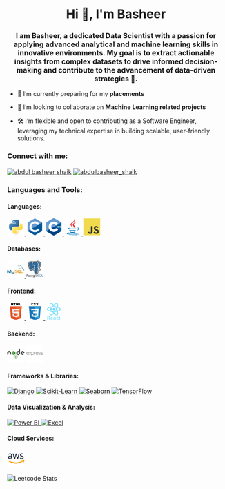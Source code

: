  <h1 align="center">Hi 👋, I'm Basheer</h1>
<h3 align="center">I am Basheer, a dedicated Data Scientist with a passion for applying advanced analytical and machine learning skills in innovative environments. My goal is to extract actionable insights from complex datasets to drive informed decision-making and contribute to the advancement of data-driven strategies 🚀.</h3>

- 🔭 I’m currently preparing for my **placements**

- 👯 I’m looking to collaborate on **Machine Learning  related projects**

- 🛠️ I’m flexible and open to contributing as a Software Engineer, leveraging my technical expertise in building scalable, user-friendly solutions.

<h3 align="left">Connect with me:</h3>
<p align="left">
  <a href="https://www.linkedin.com/in/abdul-basheer-shaik-%E3%82%A2%E3%83%96%E3%83%89%E3%82%A5%E3%83%AB-%E3%83%90%E3%82%B7%E3%83%BC%E3%83%AB-984377247/" target="blank"><img align="center" src="https://raw.githubusercontent.com/rahuldkjain/github-profile-readme-generator/master/src/images/icons/Social/linked-in-alt.svg" alt="abdul basheer shaik" height="30" width="40" /></a>
  <a href="https://www.leetcode.com/abdulbasheer_shaik" target="blank"><img align="center" src="https://raw.githubusercontent.com/rahuldkjain/github-profile-readme-generator/master/src/images/icons/Social/leet-code.svg" alt="abdulbasheer_shaik" height="30" width="40" /></a>
</p>

<h3 align="left">Languages and Tools:</h3>

<h4>Languages:</h4>
<p align="left">
  <a href="https://www.python.org" target="_blank" rel="noreferrer"> <img src="https://raw.githubusercontent.com/devicons/devicon/master/icons/python/python-original.svg" alt="Python" width="40" height="40"/> </a>
  <a href="https://www.cprogramming.com/" target="_blank" rel="noreferrer"> <img src="https://raw.githubusercontent.com/devicons/devicon/master/icons/c/c-original.svg" alt="C" width="40" height="40"/> </a>
  <a href="https://www.w3schools.com/cpp/" target="_blank" rel="noreferrer"> <img src="https://raw.githubusercontent.com/devicons/devicon/master/icons/cplusplus/cplusplus-original.svg" alt="C++" width="40" height="40"/> </a>
  <a href="https://www.java.com" target="_blank" rel="noreferrer"> <img src="https://raw.githubusercontent.com/devicons/devicon/master/icons/java/java-original.svg" alt="Java" width="40" height="40"/> </a>
  <a href="https://developer.mozilla.org/en-US/docs/Web/JavaScript" target="_blank" rel="noreferrer"> <img src="https://raw.githubusercontent.com/devicons/devicon/master/icons/javascript/javascript-original.svg" alt="JavaScript" width="40" height="40"/> </a>
</p>

<h4>Databases:</h4>
<p align="left">
  <a href="https://www.mysql.com/" target="_blank" rel="noreferrer"> <img src="https://raw.githubusercontent.com/devicons/devicon/master/icons/mysql/mysql-original-wordmark.svg" alt="MySQL" width="40" height="40"/> </a>
  <a href="https://www.postgresql.org" target="_blank" rel="noreferrer"> <img src="https://raw.githubusercontent.com/devicons/devicon/master/icons/postgresql/postgresql-original-wordmark.svg" alt="PostgreSQL" width="40" height="40"/> </a>
</p>

<h4>Frontend:</h4>
<p align="left">
  <a href="https://www.w3schools.com/html/" target="_blank" rel="noreferrer"> <img src="https://raw.githubusercontent.com/devicons/devicon/master/icons/html5/html5-original-wordmark.svg" alt="HTML" width="40" height="40"/> </a>
  <a href="https://www.w3schools.com/css/" target="_blank" rel="noreferrer"> <img src="https://raw.githubusercontent.com/devicons/devicon/master/icons/css3/css3-original-wordmark.svg" alt="CSS" width="40" height="40"/> </a>
  <a href="https://reactjs.org/" target="_blank" rel="noreferrer"> <img src="https://raw.githubusercontent.com/devicons/devicon/master/icons/react/react-original-wordmark.svg" alt="React" width="40" height="40"/> </a>
</p>

<h4>Backend:</h4>
<p align="left">
  <a href="https://nodejs.org" target="_blank" rel="noreferrer"> <img src="https://raw.githubusercontent.com/devicons/devicon/master/icons/nodejs/nodejs-original-wordmark.svg" alt="Node.js" width="40" height="40"/> </a>
  <a href="https://expressjs.com" target="_blank" rel="noreferrer"> <img src="https://raw.githubusercontent.com/devicons/devicon/master/icons/express/express-original-wordmark.svg" alt="Express.js" width="40" height="40"/> </a>
</p>

<h4>Frameworks & Libraries:</h4>
<p align="left">
  <a href="https://www.djangoproject.com/" target="_blank" rel="noreferrer"> <img src="https://cdn.worldvectorlogo.com/logos/django.svg" alt="Django" width="40" height="40"/> </a>
  <a href="https://scikit-learn.org/" target="_blank" rel="noreferrer"> <img src="https://upload.wikimedia.org/wikipedia/commons/0/05/Scikit_learn_logo_small.svg" alt="Scikit-Learn" width="40" height="40"/> </a>
  <a href="https://seaborn.pydata.org/" target="_blank" rel="noreferrer"> <img src="https://seaborn.pydata.org/_images/logo-mark-lightbg.svg" alt="Seaborn" width="40" height="40"/> </a>
  <a href="https://www.tensorflow.org" target="_blank" rel="noreferrer"> <img src="https://www.vectorlogo.zone/logos/tensorflow/tensorflow-icon.svg" alt="TensorFlow" width="40" height="40"/> </a>
</p>

<h4>Data Visualization & Analysis:</h4>
<p align="left">
  <a href="https://powerbi.microsoft.com" target="_blank" rel="noreferrer"> <img src="https://img.icons8.com/color/48/000000/power-bi.png" alt="Power BI" width="40" height="40"/> </a>
  <a href="https://www.microsoft.com/en-us/microsoft-365/excel" target="_blank" rel="noreferrer"> <img src="https://img.icons8.com/color/48/000000/microsoft-excel-2019.png" alt="Excel" width="40" height="40"/> </a>
</p>

<h4>Cloud Services:</h4>
<p align="left">
  <a href="https://aws.amazon.com" target="_blank" rel="noreferrer"> <img src="https://raw.githubusercontent.com/devicons/devicon/master/icons/amazonwebservices/amazonwebservices-original-wordmark.svg" alt="AWS" width="40" height="40"/> </a>
</p>

![Leetcode Stats](https://leetcard.jacoblin.cool/abdulbasheer_shaik?theme=transparent)
